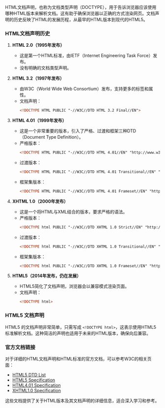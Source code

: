 HTML文档声明，也称为文档类型声明（DOCTYPE），用于告诉浏览器应该使用哪种HTML版本来解析文档。这有助于确保浏览器以正确的方式渲染网页。文档声明的历史反映了HTML的发展历程，从最早的HTML版本到现代的HTML5。
### HTML文档声明历史

1. **HTML 2.0（1995年发布）**
   - 这是第一个HTML标准，由IETF（Internet Engineering Task Force）发布。
   - 没有明确的文档类型声明。

2. **HTML 3.2（1997年发布）**
   - 由W3C（World Wide Web Consortium）发布，支持更多的标签和属性。
   - 文档声明：
     ```html
     <!DOCTYPE HTML PUBLIC "-//W3C//DTD HTML 3.2 Final//EN">
     ```

3. **HTML 4.01（1999年发布）**
   - 这是一个非常重要的版本，引入了严格、过渡和框架三种DTD（Document Type Definition）。
   - 严格版本：
     ```html
     <!DOCTYPE HTML PUBLIC "-//W3C//DTD HTML 4.01//EN" "http://www.w3.org/TR/html4/strict.dtd">
     ```
   - 过渡版本：
     ```html
     <!DOCTYPE HTML PUBLIC "-//W3C//DTD HTML 4.01 Transitional//EN" "http://www.w3.org/TR/html4/loose.dtd">
     ```
   - 框架集版本：
     ```html
     <!DOCTYPE HTML PUBLIC "-//W3C//DTD HTML 4.01 Frameset//EN" "http://www.w3.org/TR/html4/frameset.dtd">
     ```

4. **XHTML 1.0（2000年发布）**
   - 这是一个将HTML与XML结合的版本，要求严格的语法。
   - 严格版本：
     ```html
     <!DOCTYPE html PUBLIC "-//W3C//DTD XHTML 1.0 Strict//EN" "http://www.w3.org/TR/xhtml1/DTD/xhtml1-strict.dtd">
     ```
   - 过渡版本：
     ```html
     <!DOCTYPE html PUBLIC "-//W3C//DTD XHTML 1.0 Transitional//EN" "http://www.w3.org/TR/xhtml1/DTD/xhtml1-transitional.dtd">
     ```
   - 框架集版本：
     ```html
     <!DOCTYPE html PUBLIC "-//W3C//DTD XHTML 1.0 Frameset//EN" "http://www.w3.org/TR/xhtml1/DTD/xhtml1-frameset.dtd">
     ```

5. **HTML5（2014年发布，仍在发展）**
   - HTML5简化了文档声明，浏览器会以兼容模式渲染页面。
   - 文档声明：
     ```html
     <!DOCTYPE html>
     ```

### HTML5 文档声明

HTML5 的文档声明非常简单，只需写成 `<!DOCTYPE html>`，这表示使用HTML5标准解析文档。这种简洁的声明也适用于未来的HTML版本，确保向后兼容。

### 官方文档链接

对于详细的HTML文档声明和HTML标准的官方文档，可以参考W3C的相关页面：
- [HTML5 DTD List](https://www.w3.org/QA/2002/04/valid-dtd-list.html)
- [HTML5 Specification](https://www.w3.org/TR/html5/)
- [HTML4.01 Specification](https://www.w3.org/TR/html4/)
- [XHTML1.0 Specification](https://www.w3.org/TR/xhtml1/)

这些文档提供了关于HTML版本及其文档声明的详细信息，适合深入学习和参考。